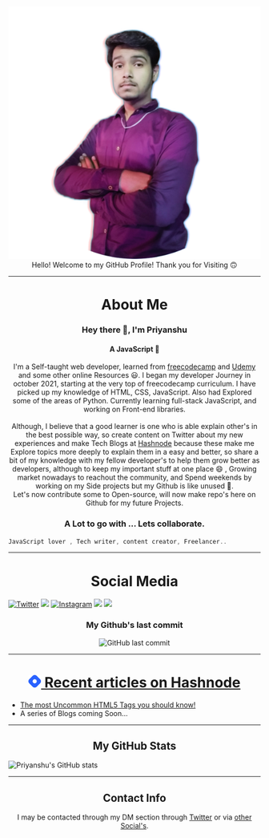 <p align="center">
<img src="./profile-pic (3).png"><br/>
Hello! Welcome to my GitHub Profile! Thank you for Visiting 🙃
</p>
<hr />

<h1 align="center"> About Me </h1>
<h3 align="center"> Hey there 👋, I'm Priyanshu </h3>
   
<h4 align="center">A JavaScript 💛</h4>

<p align="center">I'm a Self-taught web developer, learned from <a href="https://freecodecamp.org">freecodecamp</a> and <a href="https://www.udemy.com">Udemy</a> and some other online Resources 😃.
I began my developer Journey in october 2021, starting at the very top of freecodecamp curriculum. I have picked up my knowledge of HTML, CSS, JavaScript. Also had Explored some of the areas of Python. Currently learning full-stack JavaScript, and working on Front-end libraries.
<br/>
<br/>
Although, I believe that a good learner is one who is able explain other's in the best possible way, so create content on Twitter about my new experiences and make Tech Blogs at <a href="https://hashnode.com/@Kumarsonsoff3">Hashnode</a> because these make me Explore topics more deeply to explain them in a easy and better, so share a bit of my knowledge with my fellow developer's to help them grow better as developers, although to keep my important stuff at one place 😄 , Growing market nowadays to reachout the community, and Spend weekends by working on my Side projects but my Github is like unused 🥲.  <br/>Let's now contribute some to Open-source, will now make repo's here on Github for my future Projects.
</p>

<h3 align="center"> A Lot to go with ... Lets collaborate.</h3>

```js
JavaScript lover , Tech writer, content creator, Freelancer..
```


<hr/>
<!-- My Socials -->
<h1 align="center" id="contact">Social Media</h1>
<p align="cenetr">
  <a href="https://twitter.com/Kumar_Sons_off" target="_blank" rel="noopener noreferrer"> <img alt="Twitter" src="https://img.shields.io/badge/Twitter-Priyanshu%20-blue?logo=twitter&logocolor=blue&color=blue"></a>
<a href="https://hashnode.com/@Kumarsonsoff3" target="_blank" rel="noopener noreferrer"><img src="https://img.shields.io/badge/Priyanshu%20Kumawat-purple?logo=hashnode&logoColor=darkblue&color=white" /></a>
  <a href="https://www.instagram.com/Priyanshu_kumawat_off/" target="_blank" rel="noopener noreferrer"> <img alt="Instagram" src="https://img.shields.io/badge/Priyanshu%20Kumawat-blue?logo=instagram&logocolor=Pink&color=white"></a>
<a href="https://linkedin.com/in/kumarsonsoff" target="_blank" rel="noopener noreferrer"><img src="https://img.shields.io/badge/LinkedIn-Priyanshu%20Kumawat-purple?logo=linkedin&logoColor=blue&color=blue" /></a>
<a href="https://codepen.io/Kumar_Sons_off" target="_blank" rel="noopener noreferrer"><img src="https://img.shields.io/badge/Codepen-Priyanshu%20Kumawat-purple?logo=codepen&logoColor=black&color=white" /></a>
  </p>
  
<h3 align="center">My Github's last commit </h3>
<p align="center">
<img alt="GitHub last commit" src="https://img.shields.io/github/last-commit/kumarsonsoff3/kumarsonsoff3?style=for-the-badge">

</p>
<hr />
<!-- My BLogs -->

<h1 align="center"> <a href="https://kumarsonsoff.hashnode.dev//"><img src="https://github.com/FrancescoXX/FrancescoXX/blob/main/CDyAuTy75.png" title="Hashnode" alt="Hashnode blog" width="25"/> Recent articles on Hashnode</a></h1>

- [The most Uncommon HTML5 Tags you should know!](https://kumarsonsoff.hashnode.dev/the-most-uncommon-html5-tags)
- A series of Blogs coming Soon...
<hr />

<h2 align="center">My GitHub Stats </h2>

![Priyanshu's GitHub stats](https://github-readme-stats-kumarsonsoff3.vercel.app/api?username=kumarsonsoff3&show_icons=true&count_private=true&theme=tokyonight&count_private=true)


<!-- [![Top Langs](https://github-readme-stats-kumarsonsoff3.vercel.app/api/top-langs/?username=kumarsonsoff3&layout=compact)](https://github.com/kumarsonsoff3/github-readme-stats) -->

<hr/>

<h2 align="center">Contact Info </h2>
  <p align="center">I may be contacted through my DM section through <a href="https://twitter.com/messages/compose?recipient_id=1423520982392705037&text=YOUR_TEXT_HERE" target="_blank" rel="noopener noreferrer">Twitter</a> or via <a href="#contact" target="_blank" rel="noopener noreferrer">other Social's</a>.


